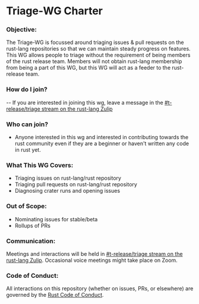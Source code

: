 # Triage-WG Charter

### Objective:
The Triage-WG is focussed around triaging issues & pull requests on the rust-lang repositories so that we can maintain steady progress on features. This WG allows people to triage without the requirement of being members of the rust release team.
Members will not obtain rust-lang membership from being a part of this WG, but this WG will act as a feeder to the rust-release team.

### How do I join?

-- If you are interested in joining this wg, leave a message in the [#t-release/triage stream on the rust-lang Zulip][z]

### Who can join?

- Anyone interested in this wg and interested in contributing towards the rust community even if they are a beginner or haven't written any code in rust yet.

### What This WG Covers:

- Triaging issues on rust-lang/rust repository
- Triaging pull requests on rust-lang/rust repository
- Diagnosing crater runs and opening issues

### Out of Scope:

- Nominating issues for stable/beta
- Rollups of PRs

### Communication:
Meetings and interactions will be held in [#t-release/triage stream on the rust-lang Zulip][z]. Occasional voice meetings might take place on Zoom.

### Code of Conduct:
All interactions on this repository (whether on issues, PRs, or
elsewhere) are governed by the [Rust Code of
Conduct](CODE_OF_CONDUCT.md).

[z]: https://rust-lang.zulipchat.com/#narrow/stream/242269-t-release.2Ftriage
